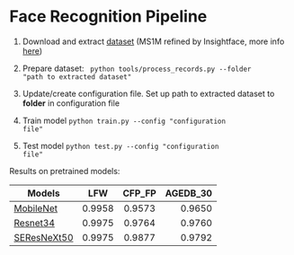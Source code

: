 # Face Recognition Pipeline

1. Download and extract [dataset](https://www.dropbox.com/s/wpx6tqjf0y5mf6r/faces_ms1m-refine-v2_112x112.zip?dl=0) (MS1M refined by Insightface, more info [here](https://github.com/deepinsight/insightface/wiki/Dataset-Zoo))

2. Prepare dataset: <code> python tools/process_records.py --folder "path to extracted dataset" </code>

3. Update/create configuration file. Set up path to extracted dataset to __folder__ in configuration file

4. Train model <code>python train.py --config "configuration file"</code>

5. Test model <code>python test.py --config "configuration file"</code>

Results on pretrained models:

| Models        | LFW      | CFP_FP   | AGEDB_30 |
| ------------- |:--------:|:--------:|---------:|
| [MobileNet](https://www.dropbox.com/s/pjgpefh05q3bdko/mobilenet_256d_30e.pth?dl=0)     | 0.9958   | 0.9573   | 0.9650   |
| [Resnet34](https://www.dropbox.com/s/pgbm5xrsmgtg8z0/resnet34_256d_30e.pth?dl=0)      | 0.9975   | 0.9764   | 0.9760   |
| [SEResNeXt50](https://www.dropbox.com/s/aq6imy2o74md6nx/se_resnext50_256d_30e.pth?dl=0)   | 0.9975   | 0.9877   | 0.9792   |
